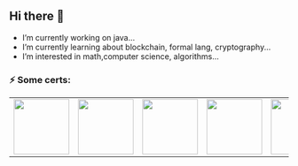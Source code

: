 ## Hi there 👋


- I’m currently working on java...
- I’m currently learning about blockchain, formal lang, cryptography...
- I’m interested in math,computer science, algorithms...

### ⚡️ Some certs:
<table>
<tr>
<td><a target="_blank" href="https://www.credly.com/badges/ba090c7b-623e-4875-aa54-74766e9eca1b"><img src="https://images.credly.com/images/a9848abf-f8bd-474d-a9b4-6086da11a916/Oracle_Associates_Badge__1_.png" width="100"></a></td>

<td><a target="_blank" href="https://www.credly.com/badges/63ce8d43-863d-4865-97f4-42f6af81494b"><img src="https://images.credly.com/images/3e1a7290-fade-4be4-9bcd-1a7743294a81/Oracle_Professional_Badge__1_.png" width="100"></a></td>

<td><a target="_blank" href="https://www.credly.com/badges/6e90dea0-dad6-4dc7-94e5-845409fcf3c5"><img src="https://images.credly.com/size/340x340/images/12c64ffc-c5af-4be8-8fdc-8de91879be44/Brightest_CTFL.png" width="100"></a></td>

<td><a target="_blank" href="https://www.credly.com/badges/7b08ac4c-4b22-4d33-a066-8bc0c56a5228"><img src="https://images.credly.com/size/340x340/images/0a724b53-458c-448a-8ab3-84289186826e/seunited-badge.png" width="100"></a></td>

<td><a target="_blank" href="https://www.credly.com/badges/02db3d88-ec9c-4301-a253-711f0c20a3db"><img src="https://images.credly.com/size/340x340/images/00634f82-b07f-4bbd-a6bb-53de397fc3a6/image.png" 
width="100"></a></td>

<td><a target="_blank" href="https://www.credly.com/badges/dc9bad49-4d31-4eb7-99a1-07da81b3ca5c"><img src="https://images.credly.com/size/340x340/images/c2137484-b8fa-4c38-b1ca-a2618a7360e9/Blockchain_Essentials.png" 
width="100"></a></td>

</tr>
</table>
